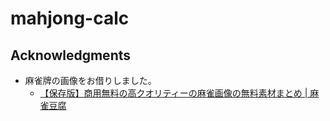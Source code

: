 # mahjong-calc

## Acknowledgments

- 麻雀牌の画像をお借りしました。
  - [【保存版】商用無料の高クオリティーの麻雀画像の無料素材まとめ | 麻雀豆腐](https://majandofu.com/mahjong-images)
